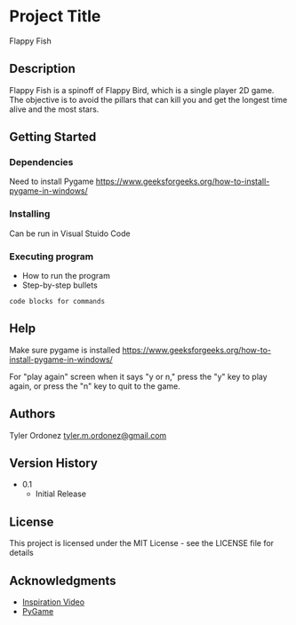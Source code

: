 # Project Title

Flappy Fish

## Description

Flappy Fish is a spinoff of Flappy Bird, which is a single player 2D game. The objective is to avoid the pillars that can kill you and get the longest time alive and the most stars.

## Getting Started

### Dependencies

Need to install Pygame https://www.geeksforgeeks.org/how-to-install-pygame-in-windows/

### Installing

Can be run in Visual Stuido Code

### Executing program

* How to run the program
* Step-by-step bullets
```
code blocks for commands
```

## Help

Make sure pygame is installed https://www.geeksforgeeks.org/how-to-install-pygame-in-windows/

For "play again" screen when it says "y or n," press the "y" key to play again, or press the "n" key to quit to the game. 

## Authors

Tyler Ordonez
tyler.m.ordonez@gmail.com

## Version History

* 0.1
    * Initial Release

## License

This project is licensed under the MIT License - see the LICENSE file for details

## Acknowledgments

* [Inspiration Video](https://www.youtube.com/watch?v=VUFvY349ess&t=17s)
* [PyGame](https://www.pygame.org/docs/)
